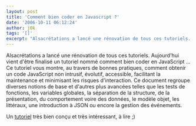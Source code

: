 ```yaml
---
layout: post
title: 'Comment bien coder en Javascript ?'
date: '2006-10-11 06:12:24'
author: j0k
tags: '[]'
excerpt: "Alsacrétations a lancé une rénovation de tous ces tutoriels. Aujourd'hui vient d'être finalisé un tutoriel nommé comment bien coder en JavaScript ...     \nCe tutoriel vous montre, au travers de bonnes pratiques, comment obtenir un code JavaScript non intrusif, évolutif, accessible, facilitant la maintenance et minimisant les risques d'interaction. Ce document      …"
---
```


Alsacrétations a lancé une rénovation de tous ces tutoriels. Aujourd'hui vient d'être finalisé un tutoriel nommé comment bien coder en JavaScript ...
Ce tutoriel vous montre, au travers de bonnes pratiques, comment obtenir un code JavaScript non intrusif, évolutif, accessible, facilitant la maintenance et minimisant les risques d'interaction. Ce document regroupe diverses notions de base et d'autres plus avancées telles que les tests de fonctions, les variables globales, la séparation de la structure, de la présentation, du comportement voire des données, le modèle objet, les littéraux, une introduction à JSON ou encore la gestion des événements.

Un [tutoriel](http://css.alsacreations.com/Tutoriels-JavaScript/bonnes-pratiques-javascript) très bien conçu et très intéressant, à lire ;)
